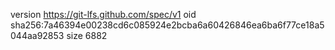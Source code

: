 version https://git-lfs.github.com/spec/v1
oid sha256:7a46394e00238cd6c085924e2bcba6a60426846ea6ba6f77ce18a5044aa92853
size 6882
